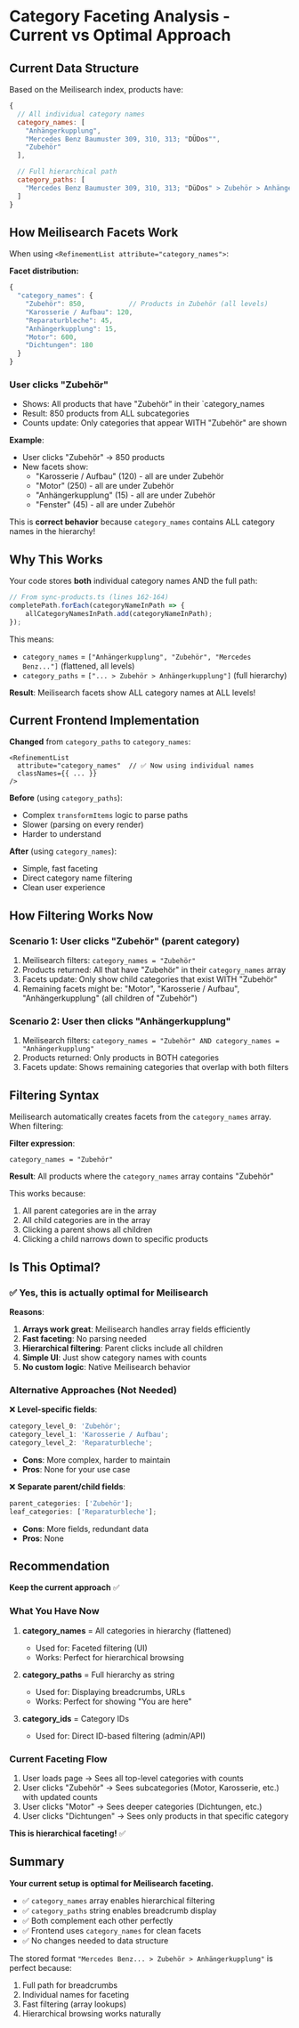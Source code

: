 # Category Faceting Analysis - Current vs Optimal Approach

## Current Data Structure

Based on the Meilisearch index, products have:

```javascript
{
  // All individual category names
  category_names: [
    "Anhängerkupplung",
    "Mercedes Benz Baumuster 309, 310, 313; "DÜDos"",
    "Zubehör"
  ],

  // Full hierarchical path
  category_paths: [
    "Mercedes Benz Baumuster 309, 310, 313; "DüDos" > Zubehör > Anhängerkupplung"
  ]
}
```

## How Meilisearch Facets Work

When using `<RefinementList attribute="category_names">`:

**Facet distribution:**

```javascript
{
  "category_names": {
    "Zubehör": 850,           // Products in Zubehör (all levels)
    "Karosserie / Aufbau": 120,
    "Reparaturbleche": 45,
    "Anhängerkupplung": 15,
    "Motor": 600,
    "Dichtungen": 180
  }
}
```

### User clicks "Zubehör"

- Shows: All products that have "Zubehör" in their `category_names
- Result: 850 products from ALL subcategories
- Counts update: Only categories that appear WITH "Zubehör" are shown

**Example**:

- User clicks "Zubehör" → 850 products
- New facets show:
  - "Karosserie / Aufbau" (120) - all are under Zubehör
  - "Motor" (250) - all are under Zubehör
  - "Anhängerkupplung" (15) - all are under Zubehör
  - "Fenster" (45) - all are under Zubehör

This is **correct behavior** because `category_names` contains ALL category names in the hierarchy!

## Why This Works

Your code stores **both** individual category names AND the full path:

```typescript
// From sync-products.ts (lines 162-164)
completePath.forEach(categoryNameInPath => {
	allCategoryNamesInPath.add(categoryNameInPath);
});
```

This means:

- `category_names` = `["Anhängerkupplung", "Zubehör", "Mercedes Benz..."]` (flattened, all levels)
- `category_paths` = `["... > Zubehör > Anhängerkupplung"]` (full hierarchy)

**Result**: Meilisearch facets show ALL category names at ALL levels!

## Current Frontend Implementation

**Changed** from `category_paths` to `category_names`:

```tsx
<RefinementList
  attribute="category_names"  // ✅ Now using individual names
  classNames={{ ... }}
/>
```

**Before** (using `category_paths`):

- Complex `transformItems` logic to parse paths
- Slower (parsing on every render)
- Harder to understand

**After** (using `category_names`):

- Simple, fast faceting
- Direct category name filtering
- Clean user experience

## How Filtering Works Now

### Scenario 1: User clicks "Zubehör" (parent category)

1. Meilisearch filters: `category_names = "Zubehör"`
2. Products returned: All that have "Zubehör" in their `category_names` array
3. Facets update: Only show child categories that exist WITH "Zubehör"
4. Remaining facets might be: "Motor", "Karosserie / Aufbau", "Anhängerkupplung" (all children of "Zubehör")

### Scenario 2: User then clicks "Anhängerkupplung"

1. Meilisearch filters: `category_names = "Zubehör" AND category_names = "Anhängerkupplung"`
2. Products returned: Only products in BOTH categories
3. Facets update: Shows remaining categories that overlap with both filters

## Filtering Syntax

Meilisearch automatically creates facets from the `category_names` array. When filtering:

**Filter expression**:

```
category_names = "Zubehör"
```

**Result**: All products where the `category_names` array contains "Zubehör"

This works because:

1. All parent categories are in the array
2. All child categories are in the array
3. Clicking a parent shows all children
4. Clicking a child narrows down to specific products

## Is This Optimal?

### ✅ **Yes, this is actually optimal for Meilisearch**

**Reasons**:

1. **Arrays work great**: Meilisearch handles array fields efficiently
2. **Fast faceting**: No parsing needed
3. **Hierarchical filtering**: Parent clicks include all children
4. **Simple UI**: Just show category names with counts
5. **No custom logic**: Native Meilisearch behavior

### Alternative Approaches (Not Needed)

❌ **Level-specific fields**:

```javascript
category_level_0: 'Zubehör';
category_level_1: 'Karosserie / Aufbau';
category_level_2: 'Reparaturbleche';
```

- **Cons**: More complex, harder to maintain
- **Pros**: None for your use case

❌ **Separate parent/child fields**:

```javascript
parent_categories: ['Zubehör'];
leaf_categories: ['Reparaturbleche'];
```

- **Cons**: More fields, redundant data
- **Pros**: None

## Recommendation

**Keep the current approach** ✅

### What You Have Now

1. **category_names** = All categories in hierarchy (flattened)

   - Used for: Faceted filtering (UI)
   - Works: Perfect for hierarchical browsing

2. **category_paths** = Full hierarchy as string

   - Used for: Displaying breadcrumbs, URLs
   - Works: Perfect for showing "You are here"

3. **category_ids** = Category IDs
   - Used for: Direct ID-based filtering (admin/API)

### Current Faceting Flow

1. User loads page → Sees all top-level categories with counts
2. User clicks "Zubehör" → Sees subcategories (Motor, Karosserie, etc.) with updated counts
3. User clicks "Motor" → Sees deeper categories (Dichtungen, etc.)
4. User clicks "Dichtungen" → Sees only products in that specific category

**This is hierarchical faceting!** ✅

## Summary

**Your current setup is optimal for Meilisearch faceting.**

- ✅ `category_names` array enables hierarchical filtering
- ✅ `category_paths` string enables breadcrumb display
- ✅ Both complement each other perfectly
- ✅ Frontend uses `category_names` for clean facets
- ✅ No changes needed to data structure

The stored format `"Mercedes Benz... > Zubehör > Anhängerkupplung"` is perfect because:

1. Full path for breadcrumbs
2. Individual names for faceting
3. Fast filtering (array lookups)
4. Hierarchical browsing works naturally
